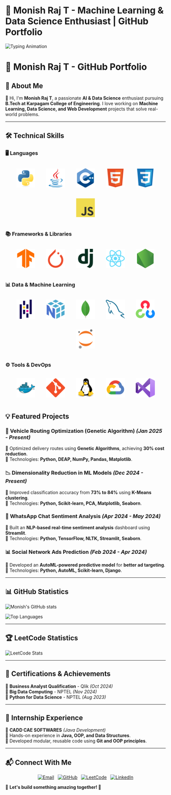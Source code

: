 # 🚀 Monish Raj T - Machine Learning & Data Science Enthusiast | GitHub Portfolio  

![Typing Animation](https://readme-typing-svg.demolab.com?font=Fira+Code&weight=500&size=24&duration=2000&pause=500&color=F7B801&background=000000&center=true&width=500&lines=Monish+Raj+T;Machine+Learning+%26+Data+Science+Enthusiast)  



# 🚀 Monish Raj T - GitHub Portfolio  



## 🌟 About Me  

👋 Hi, I'm **Monish Raj T**, a passionate **AI & Data Science** enthusiast pursuing **B.Tech at Karpagam College of Engineering**. I love working on **Machine Learning, Data Science, and Web Development** projects that solve real-world problems.  



---  

## 🛠 Technical Skills  

### 🖥️ Languages  
<p align="center">
  <img src="https://raw.githubusercontent.com/devicons/devicon/master/icons/python/python-original.svg" alt="Python" width="60" height="60" style="margin: 15px;"/>
  <img src="https://raw.githubusercontent.com/devicons/devicon/master/icons/java/java-original.svg" alt="Java" width="60" height="60" style="margin: 15px;"/>
  <img src="https://raw.githubusercontent.com/devicons/devicon/master/icons/cplusplus/cplusplus-original.svg" alt="C++" width="60" height="60" style="margin: 15px;"/>
  <img src="https://raw.githubusercontent.com/devicons/devicon/master/icons/html5/html5-original.svg" alt="HTML5" width="60" height="60" style="margin: 15px;"/>
  <img src="https://raw.githubusercontent.com/devicons/devicon/master/icons/css3/css3-original.svg" alt="CSS3" width="60" height="60" style="margin: 15px;"/>
  <img src="https://raw.githubusercontent.com/devicons/devicon/master/icons/javascript/javascript-original.svg" alt="JavaScript" width="60" height="60" style="margin: 15px;"/>
</p>

 
### 📚 Frameworks & Libraries  
<p align="center">
  <img src="https://raw.githubusercontent.com/devicons/devicon/master/icons/tensorflow/tensorflow-original.svg" alt="TensorFlow" width="60" height="60" style="margin: 15px;"/>
  <img src="https://raw.githubusercontent.com/devicons/devicon/master/icons/pytorch/pytorch-original.svg" alt="PyTorch" width="60" height="60" style="margin: 15px;"/>
  <img src="https://raw.githubusercontent.com/devicons/devicon/master/icons/django/django-plain.svg" alt="Django" width="60" height="60" style="margin: 15px;"/>
 
  <img src="https://raw.githubusercontent.com/devicons/devicon/master/icons/react/react-original.svg" alt="React" width="60" height="60" style="margin: 15px;"/>
  <img src="https://raw.githubusercontent.com/devicons/devicon/master/icons/nodejs/nodejs-original.svg" alt="Node.js" width="60" height="60" style="margin: 15px;"/>
</p>

### 📊 Data & Machine Learning  
<p align="center">
  <img src="https://raw.githubusercontent.com/devicons/devicon/master/icons/pandas/pandas-original.svg" alt="Pandas" width="60" height="60" style="margin: 15px;"/>
  <img src="https://raw.githubusercontent.com/devicons/devicon/master/icons/numpy/numpy-original.svg" alt="NumPy" width="60" height="60" style="margin: 15px;"/>
  <img src="https://raw.githubusercontent.com/devicons/devicon/master/icons/mongodb/mongodb-original.svg" alt="MongoDB" width="60" height="60" style="margin: 15px;"/>
  <img src="https://raw.githubusercontent.com/devicons/devicon/master/icons/mysql/mysql-original.svg" alt="MySQL" width="60" height="60" style="margin: 15px;"/>
  <img src="https://raw.githubusercontent.com/devicons/devicon/master/icons/opencv/opencv-original.svg" alt="OpenCV" width="60" height="60" style="margin: 15px;"/>
  <img src="https://raw.githubusercontent.com/devicons/devicon/master/icons/jupyter/jupyter-original.svg" alt="Jupyter" width="60" height="60" style="margin: 15px;"/>
</p>

### ⚙️ Tools & DevOps  
<p align="center">
  <img src="https://raw.githubusercontent.com/devicons/devicon/master/icons/docker/docker-original.svg" alt="Docker" width="60" height="60" style="margin: 15px;"/>
  <img src="https://raw.githubusercontent.com/devicons/devicon/master/icons/git/git-original.svg" alt="Git" width="60" height="60" style="margin: 15px;"/>
  <img src="https://raw.githubusercontent.com/devicons/devicon/master/icons/linux/linux-original.svg" alt="Linux" width="60" height="60" style="margin: 15px;"/>
  
  <img src="https://raw.githubusercontent.com/devicons/devicon/master/icons/googlecloud/googlecloud-original.svg" alt="Google Cloud" width="60" height="60" style="margin: 15px;"/>
  <img src="https://raw.githubusercontent.com/devicons/devicon/master/icons/visualstudio/visualstudio-original.svg" alt="VS Code" width="60" height="60" style="margin: 15px;"/>
</p>



## 💡 Featured Projects  

### 🚗 **Vehicle Routing Optimization (Genetic Algorithm)** *(Jan 2025 - Present)*  
📌 Optimized delivery routes using **Genetic Algorithms**, achieving **30% cost reduction**.  
📌 Technologies: **Python, DEAP, NumPy, Pandas, Matplotlib**.  

### 📉 **Dimensionality Reduction in ML Models** *(Dec 2024 - Present)*  
📌 Improved classification accuracy from **73% to 84%** using **K-Means clustering**.  
📌 Technologies: **Python, Scikit-learn, PCA, Matplotlib, Seaborn**.  

### 💬 **WhatsApp Chat Sentiment Analysis** *(Apr 2024 - May 2024)*  
📌 Built an **NLP-based real-time sentiment analysis** dashboard using **Streamlit**.  
📌 Technologies: **Python, TensorFlow, NLTK, Streamlit, Seaborn**.  

### 📊 **Social Network Ads Prediction** *(Feb 2024 - Apr 2024)*  
📌 Developed an **AutoML-powered predictive model** for **better ad targeting**.  
📌 Technologies: **Python, AutoML, Scikit-learn, Django**.  

---  

## 📊 GitHub Statistics  

![Monish's GitHub stats](https://github-readme-stats.vercel.app/api?username=MONISH-RAJ-T&show_icons=true&theme=radical)  

![Top Languages](https://github-readme-stats.vercel.app/api/top-langs/?username=MONISH-RAJ-T&layout=compact&theme=radical)  

---  

## 🏆 LeetCode Statistics  

![LeetCode Stats](https://leetcard.jacoblin.cool/monishraj2k5?theme=light&font=Baloo%20Tamma%202&ext=heatmap)  

---  

## 🐜 Certifications & Achievements  

🏅 **Business Analyst Qualification** - Qlik *(Oct 2024)*  
🏅 **Big Data Computing** - NPTEL *(Nov 2024)*  
🏅 **Python for Data Science** - NPTEL *(Aug 2023)*  

---  

## 🏢 Internship Experience  

💺 **CADD CAE SOFTWARES** *(Java Development)*  
📌 Hands-on experience in **Java, OOP, and Data Structures**.  
📌 Developed modular, reusable code using **Git and OOP principles**.  

---  
## 📬 Connect With Me  

<p align="center">
  <a href="mailto:monishraj2k5@gmail.com"><img src="https://img.shields.io/badge/Email-D14836?style=for-the-badge&logo=gmail&logoColor=white" alt="Email"></a> &nbsp;
  <a href="https://github.com/MONISH-RAJ-T" target="_blank"><img src="https://img.shields.io/badge/GitHub-181717?style=for-the-badge&logo=github&logoColor=white" alt="GitHub"></a> &nbsp;
  <a href="https://leetcode.com/u/monishraj2k5/" target="_blank"><img src="https://img.shields.io/badge/LeetCode-FFA116?style=for-the-badge&logo=leetcode&logoColor=black" alt="LeetCode"></a> &nbsp;
  <a href="https://www.linkedin.com/in/monish-raj-t/" target="_blank"><img src="https://img.shields.io/badge/LinkedIn-0A66C2?style=for-the-badge&logo=linkedin&logoColor=white" alt="LinkedIn"></a>  
</p> 

 

🌟 **Let's build something amazing together! 🚀**  
